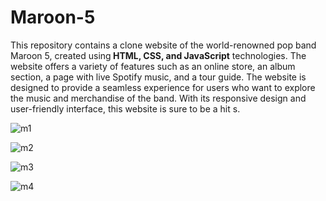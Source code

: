 # Maroon-5

This repository contains a clone website of the world-renowned pop band Maroon 5, created using<b> HTML, CSS, and JavaScript</b> technologies. The website offers a variety of features such as an online store, an album section, a page with live Spotify music, and a tour guide. The website is designed to provide a seamless experience for users who want to explore the music and merchandise of the band.
With its responsive design and user-friendly interface, this website is sure to be a hit s.

![m1](https://user-images.githubusercontent.com/92794165/227880004-c78c0d3e-46eb-4347-b744-045c672da244.png)

![m2](https://user-images.githubusercontent.com/92794165/227879328-8f27add2-bb77-45b4-b5bf-2130798809e3.png)

![m3](https://user-images.githubusercontent.com/92794165/227879964-fdf3c4e4-2245-4412-90fe-2a61dbf6a9fd.png)

![m4](https://user-images.githubusercontent.com/92794165/227879985-095880fb-c92a-4d4b-a454-8f537c0e2c27.png)

